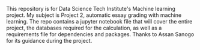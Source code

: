 This repository is for Data Science Tech Institute's Machine learning project. My subject is Project 2, automatic essay grading with machine learning.
The repo contains a jupyter notebook file that will cover the entire project, the databases required for the calculation, as well as a requirements file for dependencies and packages.
Thanks to Assan Sanogo for its guidance during the project.
